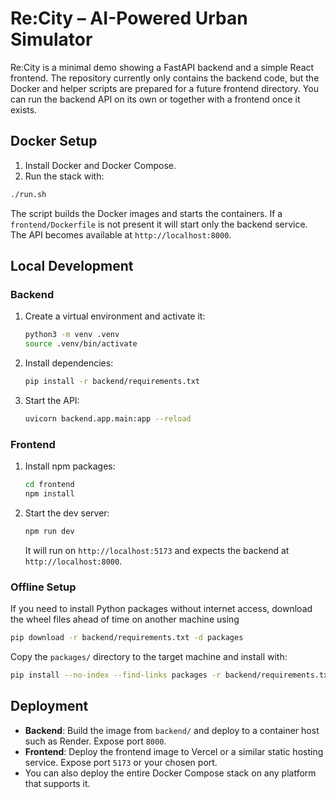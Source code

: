 # Re:City – AI-Powered Urban Simulator

Re:City is a minimal demo showing a FastAPI backend and a simple React
frontend.  The repository currently only contains the backend code, but the
Docker and helper scripts are prepared for a future frontend directory.
You can run the backend API on its own or together with a frontend once it
exists.

## Docker Setup

1. Install Docker and Docker Compose.
2. Run the stack with:

```bash
./run.sh
```

The script builds the Docker images and starts the containers. If a
`frontend/Dockerfile` is not present it will start only the backend service.
The API becomes available at `http://localhost:8000`.

## Local Development

### Backend
1. Create a virtual environment and activate it:
   ```bash
   python3 -m venv .venv
   source .venv/bin/activate
   ```
2. Install dependencies:
   ```bash
   pip install -r backend/requirements.txt
   ```
3. Start the API:
   ```bash
   uvicorn backend.app.main:app --reload
   ```

### Frontend
1. Install npm packages:
   ```bash
   cd frontend
   npm install
   ```
2. Start the dev server:
   ```bash
   npm run dev
   ```
   It will run on `http://localhost:5173` and expects the backend at
   `http://localhost:8000`.

### Offline Setup
If you need to install Python packages without internet access, download the
wheel files ahead of time on another machine using

```bash
pip download -r backend/requirements.txt -d packages
```

Copy the `packages/` directory to the target machine and install with:

```bash
pip install --no-index --find-links packages -r backend/requirements.txt
```

## Deployment

- **Backend**: Build the image from `backend/` and deploy to a container host
  such as Render. Expose port `8000`.
- **Frontend**: Deploy the frontend image to Vercel or a similar static hosting
  service. Expose port `5173` or your chosen port.
- You can also deploy the entire Docker Compose stack on any platform that
  supports it.
